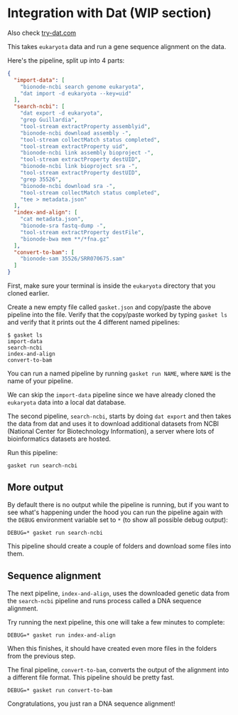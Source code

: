 # Integration with Dat (WIP section)

Also check [try-dat.com](http://try-dat.com)

This takes `eukaryota` data and run a gene sequence alignment on the data.

Here's the pipeline, split up into 4 parts:

```JSON
{
  "import-data": [
    "bionode-ncbi search genome eukaryota",
    "dat import -d eukaryota --key=uid"
  ],
  "search-ncbi": [
    "dat export -d eukaryota",
    "grep Guillardia",
    "tool-stream extractProperty assemblyid",
    "bionode-ncbi download assembly -",
    "tool-stream collectMatch status completed",
    "tool-stream extractProperty uid",
    "bionode-ncbi link assembly bioproject -",
    "tool-stream extractProperty destUID",
    "bionode-ncbi link bioproject sra -",
    "tool-stream extractProperty destUID",
    "grep 35526",
    "bionode-ncbi download sra -",
    "tool-stream collectMatch status completed",
    "tee > metadata.json"
  ],
  "index-and-align": [
    "cat metadata.json",
    "bionode-sra fastq-dump -",
    "tool-stream extractProperty destFile",
    "bionode-bwa mem **/*fna.gz"
  ],
  "convert-to-bam": [
    "bionode-sam 35526/SRR070675.sam"
  ]
}
```

First, make sure your terminal is inside the `eukaryota` directory that you cloned earlier.

Create a new empty file called `gasket.json` and copy/paste the above pipeline into the file. Verify that the copy/paste worked by typing `gasket ls` and verify that it prints out the 4 different named pipelines:

```
$ gasket ls
import-data
search-ncbi
index-and-align
convert-to-bam
```

You can run a named pipeline by running `gasket run NAME`, where `NAME` is the name of your pipeline.

We can skip the `import-data` pipeline since we have already cloned the `eukaryota` data into a local dat database.

The second pipeline, `search-ncbi`, starts by doing `dat export` and then takes the data from dat and uses it to download additional datasets from NCBI (National Center for Biotechnology Information), a server where lots of bioinformatics datasets are hosted.

Run this pipeline:

```
gasket run search-ncbi
```

## More output

By default there is no output while the pipeline is running, but if you want to see what's happening under the hood you can run the pipeline again with the `DEBUG` environment variable set to `*` (to show all possible debug output):

```
DEBUG=* gasket run search-ncbi
```

This pipeline should create a couple of folders and download some files into them.

## Sequence alignment

The next pipeline, `index-and-align`, uses the downloaded genetic data from the `search-ncbi` pipeline and runs process called a DNA sequence alignment.

Try running the next pipeline, this one will take a few minutes to complete:

```
DEBUG=* gasket run index-and-align
```

When this finishes, it should have created even more files in the folders from the previous step.

The final pipeline, `convert-to-bam`, converts the output of the alignment into a different file format. This pipeline should be pretty fast.

```
DEBUG=* gasket run convert-to-bam
```

Congratulations, you just ran a DNA sequence alignment!
